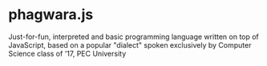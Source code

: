 # phagwara.js
Just-for-fun, interpreted and basic programming language written on top of JavaScript, based on a popular "dialect" spoken exclusively by Computer Science class of '17, PEC University
